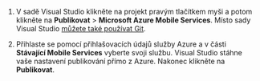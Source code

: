 
1. V sadě Visual Studio klikněte na projekt pravým tlačítkem myši a potom klikněte na **Publikovat** > **Microsoft Azure Mobile Services**. Místo sady Visual Studio [můžete také používat Git](../articles/mobile-services/mobile-services-dotnet-backend-store-code-source-control.md).

2. Přihlaste se pomocí přihlašovacích údajů služby Azure a v části **Stávající Mobile Services** vyberte svoji službu. Visual Studio stáhne vaše nastavení publikování přímo z Azure. Nakonec klikněte na **Publikovat**.


<!--HONumber=Sep16_HO3-->



